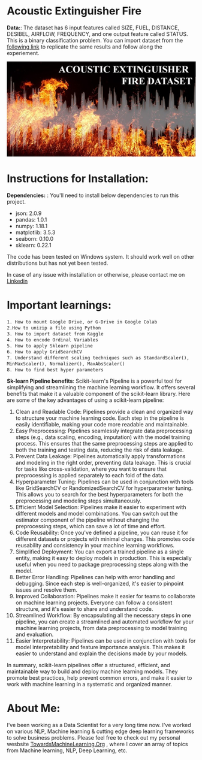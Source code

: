 # Acoustic Extinguisher Fire

**Data:**: The dataset has 6 input features called SIZE, FUEL,	DISTANCE,	DESIBEL,	AIRFLOW,	FREQUENCY, and one output feature called STATUS. This is a binary classification problem.
You can import dataset from the [following link](https://www.kaggle.com/datasets/muratkokludataset/acoustic-extinguisher-fire-dataset) to replicate the same results and follow along the experiement.

![Acoustic Extinguisher Fire Dataset](https://github.com/Praveen76/AcousticExtinguisherFire/blob/main/dataset-cover.jpeg)

# Instructions for Installation:

**Dependencies:** : You'll need to install below dependencies to run this project.

* json: 2.0.9
* pandas: 1.0.1
* numpy: 1.18.1
* matplotlib: 3.5.3
* seaborn: 0.10.0
* sklearn: 0.22.1

The code has been tested on Windows system. It should work well on other distributions but has not yet been tested.

In case of any issue with installation or otherwise, please contact me on [Linkedin](https://www.linkedin.com/in/praveen-kumar-anwla-49169266/)

# **Important learnings:**
    1. How to mount Google Drive, or G-Drive in Google Colab
    2.How to unizip a file using Python
    3. How to import dataset from Kaggle
    4. How to encode Ordinal Variables
    5. How to apply Sklearn pipeline
    6. How to apply GridSearchCV
    7. Understand different scaling techniques such as StandardScaler(), MinMaxScaler(), Normalizer(), MaxAbsScaler()
    8. How to find best hyper parameters


**Sk-learn Pipeline benefits**: 
 Scikit-learn's Pipeline is a powerful tool for simplifying and streamlining the machine learning workflow. It offers several benefits that make it a valuable component of the scikit-learn library. Here are some of the key advantages of using a scikit-learn pipeline:
 
1. Clean and Readable Code: Pipelines provide a clean and organized way to structure your machine learning code. Each step in the pipeline is easily identifiable, making your code more readable and maintainable.
2. Easy Preprocessing: Pipelines seamlessly integrate data preprocessing steps (e.g., data scaling, encoding, imputation) with the model training process. This ensures that the same preprocessing steps are applied to both the training and testing data, reducing the risk of data leakage.
3. Prevent Data Leakage: Pipelines automatically apply transformations and modeling in the right order, preventing data leakage. This is crucial for tasks like cross-validation, where you want to ensure that preprocessing is applied separately to each fold of the data.
4. Hyperparameter Tuning: Pipelines can be used in conjunction with tools like GridSearchCV or RandomizedSearchCV for hyperparameter tuning. This allows you to search for the best hyperparameters for both the preprocessing and modeling steps simultaneously.
5. Efficient Model Selection: Pipelines make it easier to experiment with different models and model combinations. You can switch out the estimator component of the pipeline without changing the preprocessing steps, which can save a lot of time and effort.
6. Code Reusability: Once you've defined a pipeline, you can reuse it for different datasets or projects with minimal changes. This promotes code reusability and consistency in your machine learning workflows.
7. Simplified Deployment: You can export a trained pipeline as a single entity, making it easy to deploy models in production. This is especially useful when you need to package preprocessing steps along with the model.
8. Better Error Handling: Pipelines can help with error handling and debugging. Since each step is well-organized, it's easier to pinpoint issues and resolve them.
9. Improved Collaboration: Pipelines make it easier for teams to collaborate on machine learning projects. Everyone can follow a consistent structure, and it's easier to share and understand code.
10. Streamlined Workflow: By encapsulating all the necessary steps in one pipeline, you can create a streamlined and automated workflow for your machine learning projects, from data preprocessing to model training and evaluation.
11. Easier Interpretability: Pipelines can be used in conjunction with tools for model interpretability and feature importance analysis. This makes it easier to understand and explain the decisions made by your models.

In summary, scikit-learn pipelines offer a structured, efficient, and maintainable way to build and deploy machine learning models. They promote best practices, help prevent common errors, and make it easier to work with machine learning in a systematic and organized manner.



# **About Me:**
I’ve been working as a Data Scientist for a very long time now. I've worked on various NLP, Machine learning & cutting edge deep learning frameworks to solve business problems. Please feel free to check out my personal wesbsite [TowardsMachineLearning.Org](https://towardsmachinelearning.org/) , where I cover an array of topics from Machine learning, NLP, Deep Learning, etc.

